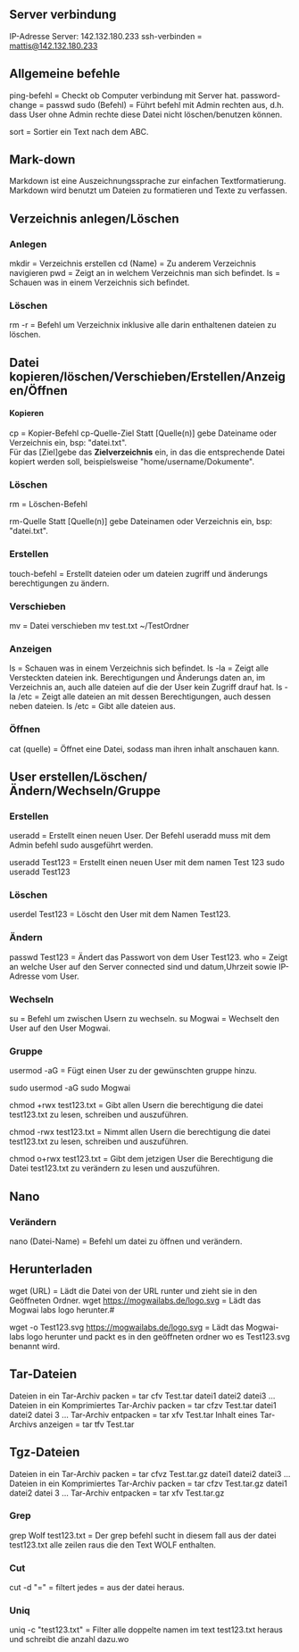 ## Server verbindung
IP-Adresse Server: 142.132.180.233
ssh-verbinden = mattis@142.132.180.233

## Allgemeine befehle
ping-befehl = Checkt ob Computer verbindung mit Server hat.
password-change = passwd
sudo (Befehl) = Führt befehl mit Admin rechten aus, d.h. dass User ohne Admin rechte diese Datei nicht löschen/benutzen können.

sort = Sortier ein Text nach dem ABC.

## Mark-down
Markdown ist eine Auszeichnungssprache zur einfachen Textformatierung.
Markdown wird benutzt um Dateien zu formatieren und Texte zu verfassen.

## Verzeichnis anlegen/Löschen
### Anlegen
mkdir = Verzeichnis erstellen
cd (Name) = Zu anderem Verzeichnis navigieren
pwd = Zeigt an in welchem Verzeichnis man sich befindet.
ls = Schauen was in einem Verzeichnis sich befindet.
### Löschen
rm -r = Befehl um Verzeichnix inklusive alle darin enthaltenen dateien zu löschen.

## Datei kopieren/löschen/Verschieben/Erstellen/Anzeigen/Öffnen
#### Kopieren
cp = Kopier-Befehl
cp-Quelle-Ziel
Statt [Quelle(n)] gebe Dateiname oder Verzeichnis ein, bsp: "datei.txt".  
Für das [Ziel]gebe das **Zielverzeichnis** ein, in das die entsprechende Datei kopiert werden soll, beispielsweise "home/username/Dokumente".  

### Löschen
rm = Löschen-Befehl

rm-Quelle
Statt [Quelle(n)] gebe Dateinamen oder Verzeichnis ein, bsp: "datei.txt". 

### Erstellen
touch-befehl = 
Erstellt dateien oder um dateien zugriff und änderungs berechtigungen zu ändern.

### Verschieben
mv = Datei verschieben
mv test.txt ~/TestOrdner

### Anzeigen
ls = Schauen was in einem Verzeichnis sich befindet.
ls -la = Zeigt alle Versteckten dateien ink. Berechtigungen und Änderungs daten an, im Verzeichnis an, auch alle dateien auf die der User kein Zugriff drauf hat.
ls -la /etc = Zeigt alle dateien an mit dessen Berechtigungen, auch dessen neben dateien.
ls /etc = Gibt alle dateien aus.

### Öffnen
cat (quelle) = Öffnet eine Datei, sodass man ihren inhalt anschauen kann.

## User erstellen/Löschen/Ändern/Wechseln/Gruppe
### Erstellen
useradd = Erstellt einen neuen User. Der Befehl useradd muss mit dem Admin befehl sudo ausgeführt werden.

useradd Test123 = Erstellt einen neuen User mit dem namen Test 123
sudo useradd Test123

### Löschen
userdel Test123 = Löscht den User mit dem Namen Test123.

### Ändern
passwd Test123 = Ändert das Passwort von dem User Test123.
who = Zeigt an welche User auf den Server connected sind und datum,Uhrzeit sowie IP-Adresse vom User.

### Wechseln
su = Befehl um zwischen Usern zu wechseln.
su Mogwai = Wechselt den User auf den User Mogwai.

### Gruppe
usermod -aG = Fügt einen User zu der gewünschten gruppe hinzu.

sudo usermod -aG sudo Mogwai

chmod +rwx test123.txt = Gibt allen Usern die berechtigung die datei test123.txt zu lesen, schreiben und auszuführen.

chmod -rwx test123.txt = Nimmt allen Usern die berechtigung die datei test123.txt zu lesen, schreiben und auszuführen.

chmod o+rwx test123.txt = Gibt dem jetzigen User die Berechtigung die Datei test123.txt zu verändern zu lesen und auszuführen.

## Nano

### Verändern
nano (Datei-Name) = Befehl um datei zu öffnen und verändern.

## Herunterladen
wget (URL) = Lädt die Datei von der URL runter und zieht sie in den Geöffneten Ordner.
wget https://mogwailabs.de/logo.svg = Lädt das Mogwai labs logo herunter.#

wget -o Test123.svg https://mogwailabs.de/logo.svg = Lädt das Mogwai-labs logo herunter und packt es in den geöffneten ordner wo es Test123.svg benannt wird.

## Tar-Dateien
Dateien in ein Tar-Archiv packen = tar cfv Test.tar datei1 datei2 datei3 ...
Dateien in ein Komprimiertes Tar-Archiv packen = tar cfzv Test.tar datei1 datei2 datei 3 ...
Tar-Archiv entpacken = tar xfv Test.tar
Inhalt eines Tar-Archivs anzeigen = tar tfv Test.tar

## Tgz-Dateien
Dateien in ein Tar-Archiv packen = tar cfvz Test.tar.gz datei1 datei2 datei3 ...
Dateien in ein Komprimiertes Tar-Archiv packen = tar cfzv Test.tar.gz datei1 datei2 datei 3 ...
Tar-Archiv entpacken = tar xfv Test.tar.gz

### Grep
grep Wolf test123.txt = Der grep befehl sucht in diesem fall aus der datei test123.txt alle zeilen raus die den Text WOLF enthalten.

### Cut
cut -d "=" = filtert jedes = aus der datei heraus.

### Uniq
uniq -c "test123.txt" = Filter alle doppelte namen im text test123.txt heraus und schreibt die anzahl dazu.wo